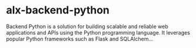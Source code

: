 # alx-backend-python
Backend Python  is a solution for building scalable and reliable web applications and APIs using the Python programming language. It leverages popular Python frameworks such as Flask and SQLAlchem…

